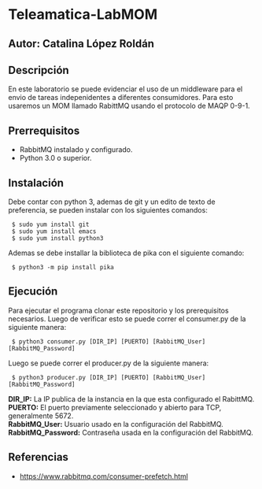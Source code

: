 # Teleamatica-LabMOM
## Autor: Catalina López Roldán
## Descripción
En este laboratorio se puede evidenciar el uso de un middleware para el envio de tareas indepenidentes a diferentes consumidores. Para esto usaremos un MOM llamado RabittMQ usando el protocolo de MAQP 0-9-1.

## Prerrequisitos
- RabbitMQ instalado y configurado.
- Python 3.0 o superior.

## Instalación
Debe contar con python 3, ademas de git y un edito de texto de preferencia, se pueden instalar con los siguientes comandos:
<pre><code> $ sudo yum install git
 $ sudo yum install emacs 
 $ sudo yum install python3
</code></pre>

Ademas se debe installar la biblioteca de pika con el siguiente comando:
<pre><code> $ python3 -m pip install pika
</code></pre>

## Ejecución
Para ejecutar el programa clonar este repositorio y los prerequisitos necesarios.
Luego de verificar esto se puede correr el consumer.py de la siguiente manera:
<pre><code> $ python3 consumer.py [DIR_IP] [PUERTO] [RabbitMQ_User] [RabbitMQ_Password]
</code></pre>

Luego se puede correr el producer.py de la siguiente manera:
<pre><code> $ python3 producer.py [DIR_IP] [PUERTO] [RabbitMQ_User] [RabbitMQ_Password]
</code></pre>
**DIR_IP:** La IP publica de la instancia en la que esta configurado el RabittMQ. <br />
**PUERTO:** El puerto previamente seleccionado y abierto para TCP, generalmente 5672. <br />
**RabbitMQ_User:** Usuario usado en la configuración del RabbitMQ. <br />
**RabbitMQ_Password:** Contraseña usada en la configuración del RabbitMQ. <br />

## Referencias
- https://www.rabbitmq.com/consumer-prefetch.html
